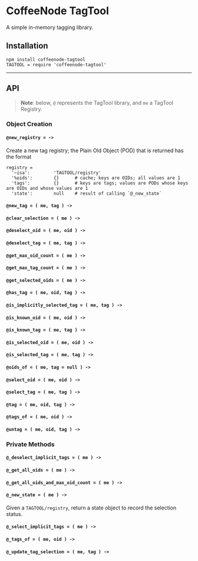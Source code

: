 

CoffeeNode TagTool
============================================================================================================

A simple in-memory tagging library.

## Installation

    npm install coffeenode-tagtool
    TAGTOOL = require 'coffeenode-tagtool'



------------------------

<!-- ################################################################################################### -->
## API

> **Note**: below, `@` represents the TagTool library, and `me` a TagTool Registry.

<!-- =================================================================================================== -->
### Object Creation

#### `@new_registry = ->`

Create a new tag registry; the Plain Old Object (POD) that is returned has the format

    registry =
      '~isa':         'TAGTOOL/registry'
      '%oids':        {}      # cache; keys are OIDs; all values are 1
      'tags':         {}      # keys are tags; values are PODs whose keys are OIDs and whose values are 1
      'state':        null    # result of calling `@_new_state`


#### `@new_tag = ( me, tag ) ->`


#### `@clear_selection = ( me ) ->`


#### `@deselect_oid = ( me, oid ) ->`


#### `@deselect_tag = ( me, tag ) ->`


#### `@get_max_oid_count = ( me ) ->`


#### `@get_max_tag_count = ( me ) ->`


#### `@get_selected_oids = ( me ) ->`


#### `@has_tag = ( me, oid, tag ) ->`


#### `@is_implicitly_selected_tag = ( me, tag ) ->`


#### `@is_known_oid = ( me, oid ) ->`


#### `@is_known_tag = ( me, tag ) ->`


#### `@is_selected_oid = ( me, oid ) ->`


#### `@is_selected_tag = ( me, tag ) ->`


#### `@oids_of = ( me, tag = null ) ->`


#### `@select_oid = ( me, oid ) ->`


#### `@select_tag = ( me, tag ) ->`


#### `@tag = ( me, oid, tag ) ->`


#### `@tags_of = ( me, oid ) ->`


#### `@untag = ( me, oid, tag ) ->`


<!-- =================================================================================================== -->
### Private Methods

#### `@_deselect_implicit_tags = ( me ) ->`


#### `@_get_all_oids = ( me ) ->`


#### `@_get_all_oids_and_max_oid_count = ( me ) ->`


#### `@_new_state = ( me ) ->`

Given a `TAGTOOL/registry`, return a state object to record the selection status.

#### `@_select_implicit_tags = ( me ) ->`


#### `@_tags_of = ( me, oid ) ->`


#### `@_update_tag_selection = ( me, tag ) ->`



